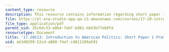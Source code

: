 ```yaml
---
content_type: resource
description: This resource contains information regarding short paper 1 prompt.
file: https://ol-ocw-studio-app-qa.s3.amazonaws.com/courses/17-20-introduction-to-american-politics-spring-2013/ab3d029952cda060f4afcd811189a591_MIT17_20S13_Paper1Prompt.pdf
file_type: application/pdf
parent_uid: 35c6dc53-e0b4-7ebf-bd81-bb43b77e69fd
resourcetype: Document
title: '17.20S13: Introduction to American Politics: Short Paper 1 Prompt'
uid: ab3d0299-52cd-a060-f4af-cd811189a591
---
```

